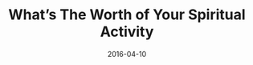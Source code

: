 ---
title: "What’s The Worth of Your Spiritual Activity"
speaker: "Barry Gin"
date: "2016-04-10"
sermonUrl: "//35.190.93.184/sermons/20160410_sunday_barry_gin_what's_the_worth_of_your_spiritual_activity.mp3"
---